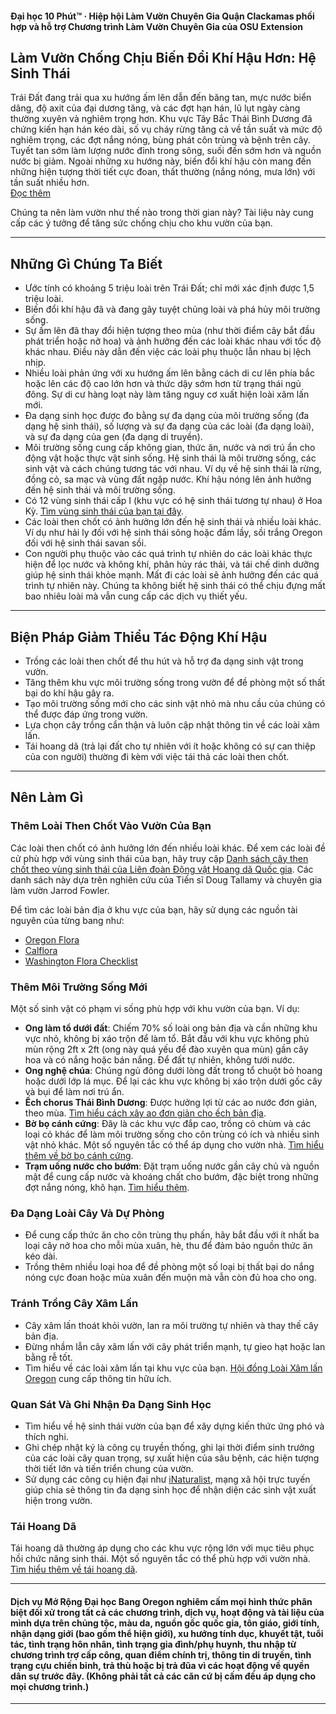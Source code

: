 #### Đại học 10 Phút™ · Hiệp hội Làm Vườn Chuyên Gia Quận Clackamas phối hợp và hỗ trợ Chương trình Làm Vườn Chuyên Gia của OSU Extension

## Làm Vườn Chống Chịu Biến Đổi Khí Hậu Hơn: Hệ Sinh Thái

Trái Đất đang trải qua xu hướng ấm lên dẫn đến băng tan, mực nước biển dâng, độ axit của đại dương tăng, và các đợt hạn hán, lũ lụt ngày càng thường xuyên và nghiêm trọng hơn. Khu vực Tây Bắc Thái Bình Dương đã chứng kiến hạn hán kéo dài, số vụ cháy rừng tăng cả về tần suất và mức độ nghiêm trọng, các đợt nắng nóng, bùng phát côn trùng và bệnh trên cây. Tuyết tan sớm làm lượng nước đỉnh trong sông, suối đến sớm hơn và nguồn nước bị giảm. Ngoài những xu hướng này, biến đổi khí hậu còn mang đến những hiện tượng thời tiết cực đoan, thất thường (nắng nóng, mưa lớn) với tần suất nhiều hơn.  
[Đọc thêm](https://blogs.oregonstate.edu/occri/oregon-climate-assessments/)

Chúng ta nên làm vườn như thế nào trong thời gian này? Tài liệu này cung cấp các ý tưởng để tăng sức chống chịu cho khu vườn của bạn.

---

## Những Gì Chúng Ta Biết

- Ước tính có khoảng 5 triệu loài trên Trái Đất; chỉ mới xác định được 1,5 triệu loài.
- Biến đổi khí hậu đã và đang gây tuyệt chủng loài và phá hủy môi trường sống.
- Sự ấm lên đã thay đổi hiện tượng theo mùa (như thời điểm cây bắt đầu phát triển hoặc nở hoa) và ảnh hưởng đến các loài khác nhau với tốc độ khác nhau. Điều này dẫn đến việc các loài phụ thuộc lẫn nhau bị lệch nhịp.
- Nhiều loài phản ứng với xu hướng ấm lên bằng cách di cư lên phía bắc hoặc lên các độ cao lớn hơn và thức dậy sớm hơn từ trạng thái ngủ đông. Sự di cư hàng loạt này làm tăng nguy cơ xuất hiện loài xâm lấn mới.
- Đa dạng sinh học được đo bằng sự đa dạng của môi trường sống (đa dạng hệ sinh thái), số lượng và sự đa dạng của các loài (đa dạng loài), và sự đa dạng của gen (đa dạng di truyền).
- Môi trường sống cung cấp không gian, thức ăn, nước và nơi trú ẩn cho động vật hoặc thực vật sinh sống. Hệ sinh thái là môi trường sống, các sinh vật và cách chúng tương tác với nhau. Ví dụ về hệ sinh thái là rừng, đồng cỏ, sa mạc và vùng đất ngập nước. Khí hậu nóng lên ảnh hưởng đến hệ sinh thái và môi trường sống.
- Có 12 vùng sinh thái cấp I (khu vực có hệ sinh thái tương tự nhau) ở Hoa Kỳ. [Tìm vùng sinh thái của bạn tại đây](https://www.epa.gov/eco-research/ecoregions).
- Các loài then chốt có ảnh hưởng lớn đến hệ sinh thái và nhiều loài khác. Ví dụ như hải ly đối với hệ sinh thái sông hoặc đầm lầy, sồi trắng Oregon đối với hệ sinh thái savan sồi.
- Con người phụ thuộc vào các quá trình tự nhiên do các loài khác thực hiện để lọc nước và không khí, phân hủy rác thải, và tái chế dinh dưỡng giúp hệ sinh thái khỏe mạnh. Mất đi các loài sẽ ảnh hưởng đến các quá trình tự nhiên này. Chúng ta không biết hệ sinh thái có thể chịu đựng mất bao nhiêu loài mà vẫn cung cấp các dịch vụ thiết yếu.

---

## Biện Pháp Giảm Thiểu Tác Động Khí Hậu

- Trồng các loài then chốt để thu hút và hỗ trợ đa dạng sinh vật trong vườn.
- Tăng thêm khu vực môi trường sống trong vườn để đề phòng một số thất bại do khí hậu gây ra.
- Tạo môi trường sống mới cho các sinh vật nhỏ mà nhu cầu của chúng có thể được đáp ứng trong vườn.
- Lựa chọn cây trồng cẩn thận và luôn cập nhật thông tin về các loài xâm lấn.
- Tái hoang dã (trả lại đất cho tự nhiên với ít hoặc không có sự can thiệp của con người) thường đi kèm với việc tái thả các loài then chốt.

---

## Nên Làm Gì

### Thêm Loài Then Chốt Vào Vườn Của Bạn

Các loài then chốt có ảnh hưởng lớn đến nhiều loài khác. Để xem các loài đề cử phù hợp với vùng sinh thái của bạn, hãy truy cập [Danh sách cây then chốt theo vùng sinh thái của Liên đoàn Động vật Hoang dã Quốc gia](https://www.nwf.org/Garden-for-Wildlife/About/Native-Plants/keystone-plants-by-ecoregion). Các danh sách này dựa trên nghiên cứu của Tiến sĩ Doug Tallamy và chuyên gia làm vườn Jarrod Fowler.

Để tìm các loài bản địa ở khu vực của bạn, hãy sử dụng các nguồn tài nguyên của từng bang như:

- [Oregon Flora](https://oregonflora.org/)
- [Calflora](https://www.calflora.org/)
- [Washington Flora Checklist](https://burkeherbarium.org/waflora/checklist.php?Category=Endemic)

### Thêm Môi Trường Sống Mới

Một số sinh vật có phạm vi sống phù hợp với khu vườn của bạn. Ví dụ:

- **Ong làm tổ dưới đất**: Chiếm 70% số loài ong bản địa và cần những khu vực nhỏ, không bị xáo trộn để làm tổ. Bắt đầu với khu vực không phủ mùn rộng 2ft x 2ft (ong này quá yếu để đào xuyên qua mùn) gần cây hoa và có nắng hoặc bán nắng. Để đất tự nhiên, không tưới nước.
- **Ong nghệ chúa**: Chúng ngủ đông dưới lòng đất trong tổ chuột bỏ hoang hoặc dưới lớp lá mục. Để lại các khu vực không bị xáo trộn dưới gốc cây và bụi để làm nơi trú ẩn.
- **Ếch chorus Thái Bình Dương**: Được hưởng lợi từ các ao nước đơn giản, theo mùa. [Tìm hiểu cách xây ao đơn giản cho ếch bản địa](https://extension.oregonstate.edu/news/how-build-simple-pond-native-frogs).
- **Bờ bọ cánh cứng**: Đây là các khu vực đắp cao, trồng cỏ chùm và các loại cỏ khác để làm môi trường sống cho côn trùng có ích và nhiều sinh vật nhỏ khác. Một số nguyên tắc có thể áp dụng cho vườn nhà. [Tìm hiểu thêm về bờ bọ cánh cứng](http://oregonipm.ippc.orst.edu/Agroecology/NEW_BEETLE_BANK_1.pdf).
- **Trạm uống nước cho bướm**: Đặt trạm uống nước gần cây chủ và nguồn mật để cung cấp nước và khoáng chất cho bướm, đặc biệt trong những đợt nắng nóng, khô hạn. [Tìm hiểu thêm](https://www.nwf.org/-/media/Documents/PDFs/Garden-for-Wildlife/Tip-Sheets/Water-Butterfly-Gardens).

### Đa Dạng Loài Cây Và Dự Phòng

- Để cung cấp thức ăn cho côn trùng thụ phấn, hãy bắt đầu với ít nhất ba loại cây nở hoa cho mỗi mùa xuân, hè, thu để đảm bảo nguồn thức ăn kéo dài.
- Trồng thêm nhiều loại hoa để đề phòng một số loại bị thất bại do nắng nóng cực đoan hoặc mùa xuân đến muộn mà vẫn còn đủ hoa cho ong.

### Tránh Trồng Cây Xâm Lấn

- Cây xâm lấn thoát khỏi vườn, lan ra môi trường tự nhiên và thay thế cây bản địa.
- Đừng nhầm lẫn cây xâm lấn với cây phát triển mạnh, tự gieo hạt hoặc lan bằng rễ tốt.
- Tìm hiểu về các loài xâm lấn tại khu vực của bạn. [Hội đồng Loài Xâm lấn Oregon](https://www.oregoninvasivespeciescouncil.org/infohub) cung cấp thông tin hữu ích.

### Quan Sát Và Ghi Nhận Đa Dạng Sinh Học

- Tìm hiểu về hệ sinh thái vườn của bạn để xây dựng kiến thức ứng phó và thích nghi.
- Ghi chép nhật ký là công cụ truyền thống, ghi lại thời điểm sinh trưởng của các loài cây quan trọng, sự xuất hiện của sâu bệnh, các hiện tượng thời tiết lớn và tiến triển chung của vườn.
- Sử dụng các công cụ hiện đại như [iNaturalist](https://www.inaturalist.org), mạng xã hội trực tuyến giúp chia sẻ thông tin đa dạng sinh học để nhận diện các sinh vật xuất hiện trong vườn.

### Tái Hoang Dã

Tái hoang dã thường áp dụng cho các khu vực rộng lớn với mục tiêu phục hồi chức năng sinh thái. Một số nguyên tắc có thể phù hợp với vườn nhà. [Tìm hiểu thêm về tái hoang dã](https://www.iucn.org/resources/issues-brief/benefits-and-risks-rewilding).

---

#### Dịch vụ Mở Rộng Đại học Bang Oregon nghiêm cấm mọi hình thức phân biệt đối xử trong tất cả các chương trình, dịch vụ, hoạt động và tài liệu của mình dựa trên chủng tộc, màu da, nguồn gốc quốc gia, tôn giáo, giới tính, nhận dạng giới (bao gồm thể hiện giới), xu hướng tính dục, khuyết tật, tuổi tác, tình trạng hôn nhân, tình trạng gia đình/phụ huynh, thu nhập từ chương trình trợ cấp công, quan điểm chính trị, thông tin di truyền, tình trạng cựu chiến binh, trả thù hoặc bị trả đũa vì các hoạt động về quyền dân sự trước đây. (Không phải tất cả các căn cứ bị cấm đều áp dụng cho mọi chương trình.)
---